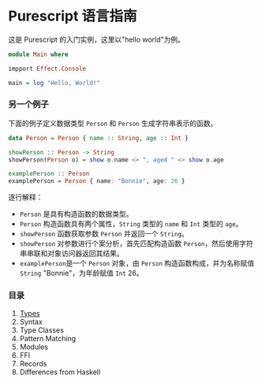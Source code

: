 # Purescript 语言指南

这是 Purescript 的入门实例，这里以"hello world"为例。

```purescript
module Main where

impport Effect.Console

main = log "Hello, World!"
```

### 另一个例子

下面的例子定义数据类型 `Person` 和 `Person` 生成字符串表示的函数。

```purescript
data Person = Person { name :: String, age :: Int }

showPerson :: Person -> String
showPerson(Person o) = show o.name <> ", aged " <> show o.age

examplePerson :: Person
examplePerson = Person { name: "Bonnie", age: 26 }
```

逐行解释：

- `Person` 是具有构造函数的数据类型。
- `Person` 构造函数具有两个属性，`String` 类型的 `name` 和 `Int` 类型的 `age`。
- `showPerson` 函数获取参数 `Person` 并返回一个 `String`。
- `showPerson` 对参数进行个案分析，首先匹配构造函数 `Person`，然后使用字符串串联和对象访问器返回其结果。
- `examplePerson`是一个 `Person` 对象，由 `Person` 构造函数构成，并为名称赋值 `String` "Bonnie"，为年龄赋值 `Int` 26。

### 目录

1. [Types](Types.md)
1. Syntax
1. Type Classes
1. Pattern Matching
1. Modules
1. FFI
1. Records
1. Differences from Haskell